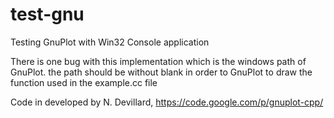 # test-gnu
Testing GnuPlot with Win32 Console application

There is one bug with this implementation which is the windows path of GnuPlot. the path should be without blank in order to GnuPlot to draw the function used in the example.cc file

Code in developed by N. Devillard, https://code.google.com/p/gnuplot-cpp/
